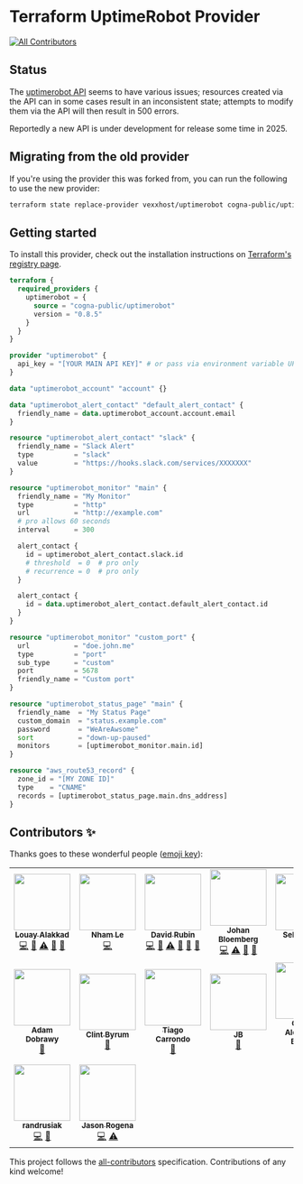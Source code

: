 # Terraform UptimeRobot Provider

[![All Contributors](https://img.shields.io/badge/all_contributors-14-orange.svg?style=flat-square)](#contributors-)

## Status

The [uptimerobot API](https://uptimerobot.com/api/) seems to have various
issues; resources created via the API can in some cases result in an inconsistent
state; attempts to modify them via the API will then result in 500 errors.

Reportedly a new API is under development for release some time in 2025.

## Migrating from the old provider

If you're using the provider this was forked from, you can run the following to use the
new provider:

```bash
terraform state replace-provider vexxhost/uptimerobot cogna-public/uptimerobot
```

## Getting started

To install this provider, check out the installation instructions on [Terraform's registry page](https://registry.terraform.io/providers/cogna-public/uptimerobot/latest).

```tf
terraform {
  required_providers {
    uptimerobot = {
      source = "cogna-public/uptimerobot"
      version = "0.8.5"
    }
  }
}

provider "uptimerobot" {
  api_key = "[YOUR MAIN API KEY]" # or pass via environment variable UPTIMEROBOT_API_KEY
}

data "uptimerobot_account" "account" {}

data "uptimerobot_alert_contact" "default_alert_contact" {
  friendly_name = data.uptimerobot_account.account.email
}

resource "uptimerobot_alert_contact" "slack" {
  friendly_name = "Slack Alert"
  type          = "slack"
  value         = "https://hooks.slack.com/services/XXXXXXX"
}

resource "uptimerobot_monitor" "main" {
  friendly_name = "My Monitor"
  type          = "http"
  url           = "http://example.com"
  # pro allows 60 seconds
  interval      = 300

  alert_contact {
    id = uptimerobot_alert_contact.slack.id
    # threshold  = 0  # pro only
    # recurrence = 0  # pro only
  }

  alert_contact {
    id = data.uptimerobot_alert_contact.default_alert_contact.id
  }
}

resource "uptimerobot_monitor" "custom_port" {
  url           = "doe.john.me"
  type          = "port"
  sub_type      = "custom"
  port          = 5678
  friendly_name = "Custom port"
}

resource "uptimerobot_status_page" "main" {
  friendly_name  = "My Status Page"
  custom_domain  = "status.example.com"
  password       = "WeAreAwsome"
  sort           = "down-up-paused"
  monitors       = [uptimerobot_monitor.main.id]
}

resource "aws_route53_record" {
  zone_id = "[MY ZONE ID]"
  type    = "CNAME"
  records = [uptimerobot_status_page.main.dns_address]
}

```

## Contributors ✨

Thanks goes to these wonderful people ([emoji key](https://allcontributors.org/docs/en/emoji-key)):

<!-- ALL-CONTRIBUTORS-LIST:START - Do not remove or modify this section -->
<!-- prettier-ignore-start -->
<!-- markdownlint-disable -->
<table>
  <tr>
    <td align="center"><a href="http://louy.alakkad.me"><img src="https://avatars3.githubusercontent.com/u/349850?v=4?s=100" width="100px;" alt=""/><br /><sub><b>Louay Alakkad</b></sub></a><br /><a href="https://github.com/louy/terraform-provider-uptimerobot/commits?author=louy" title="Code">💻</a> <a href="#maintenance-louy" title="Maintenance">🚧</a> <a href="https://github.com/louy/terraform-provider-uptimerobot/commits?author=louy" title="Tests">⚠️</a> <a href="https://github.com/louy/terraform-provider-uptimerobot/commits?author=louy" title="Documentation">📖</a> <a href="#tool-louy" title="Tools">🔧</a></td>
    <td align="center"><a href="https://nhamlh.space"><img src="https://avatars3.githubusercontent.com/u/11173217?v=4?s=100" width="100px;" alt=""/><br /><sub><b>Nham Le</b></sub></a><br /><a href="https://github.com/louy/terraform-provider-uptimerobot/commits?author=nhamlh" title="Code">💻</a></td>
    <td align="center"><a href="http://blog.smartcube.co.za"><img src="https://avatars0.githubusercontent.com/u/237513?v=4?s=100" width="100px;" alt=""/><br /><sub><b>David Rubin</b></sub></a><br /><a href="https://github.com/louy/terraform-provider-uptimerobot/commits?author=drubin" title="Code">💻</a> <a href="#maintenance-drubin" title="Maintenance">🚧</a> <a href="https://github.com/louy/terraform-provider-uptimerobot/commits?author=drubin" title="Tests">⚠️</a> <a href="https://github.com/louy/terraform-provider-uptimerobot/commits?author=drubin" title="Documentation">📖</a> <a href="#ideas-drubin" title="Ideas, Planning, & Feedback">🤔</a> <a href="#question-drubin" title="Answering Questions">💬</a></td>
    <td align="center"><a href="https://ijohan.nl"><img src="https://avatars2.githubusercontent.com/u/365827?v=4?s=100" width="100px;" alt=""/><br /><sub><b>Johan Bloemberg</b></sub></a><br /><a href="https://github.com/louy/terraform-provider-uptimerobot/commits?author=aequitas" title="Code">💻</a> <a href="https://github.com/louy/terraform-provider-uptimerobot/commits?author=aequitas" title="Tests">⚠️</a> <a href="#ideas-aequitas" title="Ideas, Planning, & Feedback">🤔</a> <a href="https://github.com/louy/terraform-provider-uptimerobot/commits?author=aequitas" title="Documentation">📖</a></td>
    <td align="center"><a href="https://twitch.tv/sebbity"><img src="https://avatars1.githubusercontent.com/u/564860?v=4?s=100" width="100px;" alt=""/><br /><sub><b>Seb Patane</b></sub></a><br /><a href="#platform-Novex" title="Packaging/porting to new platform">📦</a></td>
    <td align="center"><a href="https://github.com/leeif"><img src="https://avatars1.githubusercontent.com/u/15794005?v=4?s=100" width="100px;" alt=""/><br /><sub><b>YIFAN LI</b></sub></a><br /><a href="https://github.com/louy/terraform-provider-uptimerobot/commits?author=leeif" title="Code">💻</a> <a href="https://github.com/louy/terraform-provider-uptimerobot/commits?author=leeif" title="Tests">⚠️</a></td>
    <td align="center"><a href="https://nicolas.lamirault.xyz"><img src="https://avatars0.githubusercontent.com/u/29233?v=4?s=100" width="100px;" alt=""/><br /><sub><b>Nicolas Lamirault</b></sub></a><br /><a href="https://github.com/louy/terraform-provider-uptimerobot/commits?author=nlamirault" title="Documentation">📖</a> <a href="https://github.com/louy/terraform-provider-uptimerobot/issues?q=author%3Anlamirault" title="Bug reports">🐛</a> <a href="https://github.com/louy/terraform-provider-uptimerobot/commits?author=nlamirault" title="Code">💻</a></td>
  </tr>
  <tr>
    <td align="center"><a href="http://ochrona.jawne.info.pl"><img src="https://avatars1.githubusercontent.com/u/3618479?v=4?s=100" width="100px;" alt=""/><br /><sub><b>Adam Dobrawy</b></sub></a><br /><a href="https://github.com/louy/terraform-provider-uptimerobot/commits?author=ad-m" title="Documentation">📖</a></td>
    <td align="center"><a href="http://fewbar.com/"><img src="https://avatars2.githubusercontent.com/u/470880?v=4?s=100" width="100px;" alt=""/><br /><sub><b>Clint Byrum</b></sub></a><br /><a href="https://github.com/louy/terraform-provider-uptimerobot/issues?q=author%3ASpamapS" title="Bug reports">🐛</a></td>
    <td align="center"><a href="https://carrondo.net"><img src="https://avatars1.githubusercontent.com/u/2323546?v=4?s=100" width="100px;" alt=""/><br /><sub><b>Tiago Carrondo</b></sub></a><br /><a href="https://github.com/louy/terraform-provider-uptimerobot/issues?q=author%3Atcarrondo" title="Bug reports">🐛</a></td>
    <td align="center"><a href="https://github.com/bpjbauch"><img src="https://avatars1.githubusercontent.com/u/13983135?v=4?s=100" width="100px;" alt=""/><br /><sub><b>JB</b></sub></a><br /><a href="https://github.com/louy/terraform-provider-uptimerobot/issues?q=author%3Abpjbauch" title="Bug reports">🐛</a></td>
    <td align="center"><a href="https://caarlos0.dev"><img src="https://avatars3.githubusercontent.com/u/245435?v=4?s=100" width="100px;" alt=""/><br /><sub><b>Carlos Alexandro Becker</b></sub></a><br /><a href="https://github.com/louy/terraform-provider-uptimerobot/commits?author=caarlos0" title="Code">💻</a></td>
    <td align="center"><a href="https://github.com/jjungnickel"><img src="https://avatars3.githubusercontent.com/u/160383?v=4?s=100" width="100px;" alt=""/><br /><sub><b>Jan Jungnickel</b></sub></a><br /><a href="https://github.com/louy/terraform-provider-uptimerobot/commits?author=jjungnickel" title="Code">💻</a></td>
    <td align="center"><a href="https://github.com/bd0zer"><img src="https://avatars2.githubusercontent.com/u/32301353?v=4?s=100" width="100px;" alt=""/><br /><sub><b>bd0zer</b></sub></a><br /><a href="https://github.com/louy/terraform-provider-uptimerobot/issues?q=author%3Abd0zer" title="Bug reports">🐛</a></td>
  </tr>
  <tr>
    <td align="center"><a href="https://github.com/randrusiak"><img src="https://avatars2.githubusercontent.com/u/29524175?v=4?s=100" width="100px;" alt=""/><br /><sub><b>randrusiak</b></sub></a><br /><a href="https://github.com/louy/terraform-provider-uptimerobot/commits?author=randrusiak" title="Code">💻</a> <a href="https://github.com/louy/terraform-provider-uptimerobot/issues?q=author%3Arandrusiak" title="Bug reports">🐛</a></td>
    <td align="center"><a href="https://keybase.io/jasonrogena"><img src="https://avatars3.githubusercontent.com/u/2384176?v=4?s=100" width="100px;" alt=""/><br /><sub><b>Jason Rogena</b></sub></a><br /><a href="https://github.com/louy/terraform-provider-uptimerobot/commits?author=jasonrogena" title="Code">💻</a> <a href="https://github.com/louy/terraform-provider-uptimerobot/commits?author=jasonrogena" title="Tests">⚠️</a></td>
  </tr>
</table>

<!-- markdownlint-restore -->
<!-- prettier-ignore-end -->

<!-- ALL-CONTRIBUTORS-LIST:END -->

This project follows the [all-contributors](https://github.com/all-contributors/all-contributors) specification. Contributions of any kind welcome!
